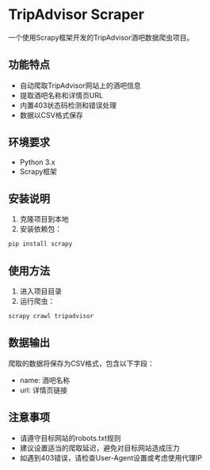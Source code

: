 # TripAdvisor Scraper

一个使用Scrapy框架开发的TripAdvisor酒吧数据爬虫项目。

## 功能特点

- 自动爬取TripAdvisor网站上的酒吧信息
- 提取酒吧名称和详情页URL
- 内置403状态码检测和错误处理
- 数据以CSV格式保存

## 环境要求

- Python 3.x
- Scrapy框架

## 安装说明

1. 克隆项目到本地
2. 安装依赖包：
```bash
pip install scrapy
```

## 使用方法

1. 进入项目目录
2. 运行爬虫：
```bash
scrapy crawl tripadvisor
```

## 数据输出

爬取的数据将保存为CSV格式，包含以下字段：
- name: 酒吧名称
- url: 详情页链接

## 注意事项

- 请遵守目标网站的robots.txt规则
- 建议设置适当的爬取延迟，避免对目标网站造成压力
- 如遇到403错误，请检查User-Agent设置或考虑使用代理IP

